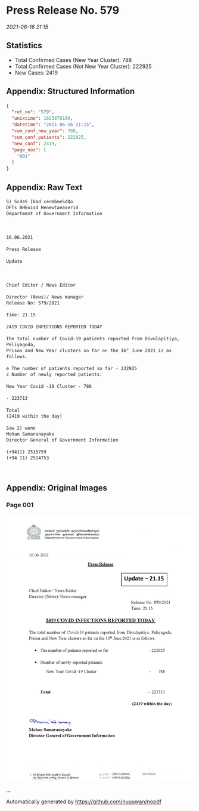 
# Press Release No. 579
*2021-06-16 21:15*
## Statistics
* Total Confirmed Cases (New Year Cluster): 788
* Total Confirmed Cases (Not New Year Cluster): 222925
* New Cases: 2419




## Appendix: Structured Information
```json
{
  "ref_no": "579",
  "unixtime": 1623878100,
  "datetime": "2021-06-16 21:15",
  "cum_conf_new_year": 788,
  "cum_conf_patients": 222925,
  "new_conf": 2419,
  "page_nos": [
    "001"
  ]
}
```

## Appendix: Raw Text
```text
S) ScdeS [bad cermbmeSdQo
DFTs BHEoisd Henewtaeaserid
Department of Government Information

 

16.06.2021

Press Release

Update

 

Chief Editor / News Editor

Director (News)/ News manager
Release No: 579/2021

Time: 21.15

2419 COVID INFECTIONS REPORTED TODAY

The total number of Covid-19 patients reported from Divulapitiya, Peliyagoda,
Prison and New Year clusters so far on the 16" June 2021 is as follows.

e The number of patients reported so far - 222925
¢ Number of newly reported patients:

New Year Covid -19 Cluster - 788

- 223713

Total
(2419 within the day)

Saw 2) wenn
Mohan Samaranayake
Director General of Government Information

(+9411) 2515759
(+94 11) 2514753

 

```

## Appendix: Original Images

### Page 001

![page_no](https://raw.githubusercontent.com/nuuuwan/nopdf_data/main/nopdf.dgigovlk.ref579.page001.jpeg)
        

...

Automatically generated by https://github.com/nuuuwan/nopdf

    
    